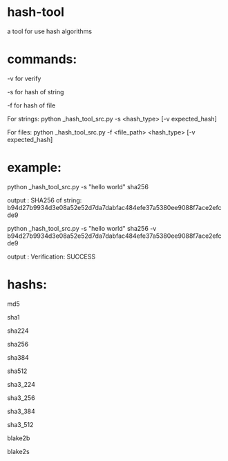 # hash-tool
a tool for use hash algorithms
# commands:
-v for verify

-s for hash of string

-f for hash of file

For strings: python _hash_tool_src.py -s <string> <hash_type> [-v expected_hash]

For files:   python _hash_tool_src.py -f <file_path> <hash_type> [-v expected_hash]
# example:

python _hash_tool_src.py -s "hello world" sha256

output : SHA256 of string: b94d27b9934d3e08a52e52d7da7dabfac484efe37a5380ee9088f7ace2efcde9

python _hash_tool_src.py -s "hello world" sha256 -v b94d27b9934d3e08a52e52d7da7dabfac484efe37a5380ee9088f7ace2efcde9

output : Verification: SUCCESS

# hashs:

md5

sha1

sha224

sha256

sha384

sha512

sha3_224

sha3_256

sha3_384

sha3_512

blake2b

blake2s
